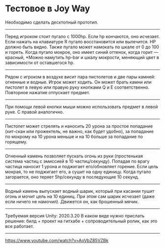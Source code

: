 # Тестовое в Joy Way
Необходимо сделать десктопный прототип.
***
Перед игроком стоит пугало с 1000hp. Если hp кончаются, оно исчезает. Если нажать на клавиатуре R пугало восстановится или вылечится. HP должно быть видно.
Также пугало может намокать по шкале от 0 до 100 и гореть. Когда пугало мокрое, оно имеет синий оттенок, когда горит — красный, 
*Можно намутить hp-bar и шкалу мокрости, меняющий цвет в зависимости от оставшегося hp.
***
Рядом с игроком в воздухе висит пара пистолетов и две пары камней: огненные и водные.
Игрок может ходить. Он может брать камни или пистолет в левую или правую руку кнопками Q и E соответственно. Повторное нажатие отпускает предмет.
***
При помощи левой кнопки мыши можно использовать предмет в левой руке. С правой аналогично.
***
Пистолет может стрелять и наносить 20 урона за простое попадание (хит-скан или прожектель, не важно, как будет удобно), за попадание по мокрому на 10 урона меньше и на 10 больше за попадание по горящему.
***
Огненный камень позволяет пускать огонь из  руки (простенькая система частиц с эмиссией в 10 частиц/секунду). Попадая по врагу частица наносит 1 урона и поджигает его/обновляет горение. Если цель мокрая, то не поджигает его, а сушит на одну единицу. Когда пугало загорается, оно теряет 5hp/секунду в последующие 10 секунд.
***
Водный камень выпускает водный шарик, который при касании тушит огонь и мочит цель на 10 единиц. При этом сам шарик исчезает (даже если ничего не намочил). Движется он, как брошенный мячик.
***
Требуемая версия Unity: 2020.3.20
В каком виде нужно прислать решение: билд + проект на гитхабе + сопроводительный ролик, как это все работает.
***
https://www.youtube.com/watch?v=AoVbZ85VZBk



